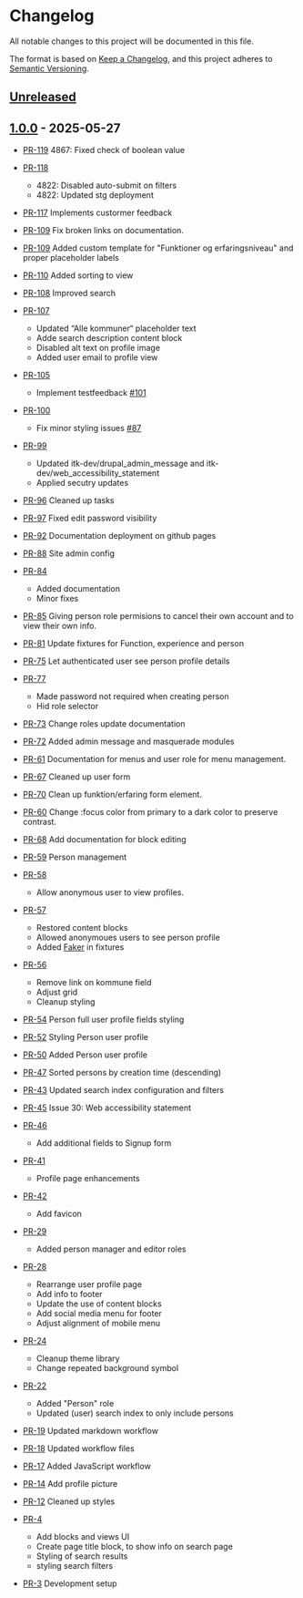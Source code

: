 # Changelog

All notable changes to this project will be documented in this file.

The format is based on [Keep a Changelog](https://keepachangelog.com/en/1.1.0/),
and this project adheres to [Semantic Versioning](https://semver.org/spec/v2.0.0.html).

## [Unreleased]

## [1.0.0] - 2025-05-27

* [PR-119](https://github.com/itk-dev/filmfolk/pull/119)
  4867: Fixed check of boolean value
* [PR-118](https://github.com/itk-dev/filmfolk/pull/118)
  * 4822: Disabled auto-submit on filters
  * 4822: Updated stg deployment
* [PR-117](https://github.com/itk-dev/filmfolk/pull/117)
  Implements custormer feedback
* [PR-109](https://github.com/itk-dev/filmfolk/pull/109)
  Fix broken links on documentation.
* [PR-109](https://github.com/itk-dev/filmfolk/pull/109)
  Added custom template for "Funktioner og erfaringsniveau" and proper placeholder labels
* [PR-110](https://github.com/itk-dev/filmfolk/pull/110)
  Added sorting to view
* [PR-108](https://github.com/itk-dev/filmfolk/pull/108)
  Improved search
* [PR-107](https://github.com/itk-dev/filmfolk/pull/107)
  * Updated “Alle kommuner“ placeholder text
  * Adde search description content block
  * Disabled alt text on profile image
  * Added user email to profile view
* [PR-105](https://github.com/itk-dev/filmfolk/pull/105)
  * Implement testfeedback [#101](https://github.com/itk-dev/filmfolk/issues/101)
* [PR-100](https://github.com/itk-dev/filmfolk/pull/100)
  * Fix minor styling issues [#87](https://github.com/itk-dev/filmfolk/issues/87)
* [PR-99](https://github.com/itk-dev/filmfolk/pull/99)
  * Updated itk-dev/drupal_admin_message and itk-dev/web_accessibility_statement
  * Applied secutry updates
* [PR-96](https://github.com/itk-dev/filmfolk/pull/96)
  Cleaned up tasks
* [PR-97](https://github.com/itk-dev/filmfolk/pull/97)
  Fixed edit password visibility
* [PR-92](https://github.com/itk-dev/filmfolk/pull/92)
  Documentation deployment on github pages
* [PR-88](https://github.com/itk-dev/filmfolk/pull/88)
  Site admin config
* [PR-84](https://github.com/itk-dev/filmfolk/pull/84)
  * Added documentation
  * Minor fixes
* [PR-85](https://github.com/itk-dev/filmfolk/pull/85)
  Giving person role permisions to cancel their own account and to view their own info.
* [PR-81](https://github.com/itk-dev/filmfolk/pull/81)
  Update fixtures for Function, experience and person
* [PR-75](https://github.com/itk-dev/filmfolk/pull/75)
  Let authenticated user see person profile details
* [PR-77](https://github.com/itk-dev/filmfolk/pull/77)
  * Made password not required when creating person
  * Hid role selector
* [PR-73](https://github.com/itk-dev/filmfolk/pull/73)
  Change roles update documentation
* [PR-72](https://github.com/itk-dev/filmfolk/pull/72)
  Added admin message and masquerade modules
* [PR-61](https://github.com/itk-dev/filmfolk/pull/61)
  Documentation for menus and user role for menu management.
* [PR-67](https://github.com/itk-dev/filmfolk/pull/67)
  Cleaned up user form
* [PR-70](https://github.com/itk-dev/filmfolk/pull/70)
  Clean up funktion/erfaring form element.
* [PR-60](https://github.com/itk-dev/filmfolk/pull/60)
  Change :focus color from primary to a dark color to preserve contrast.
* [PR-68](https://github.com/itk-dev/filmfolk/pull/68)
  Add documentation for block editing
* [PR-59](https://github.com/itk-dev/filmfolk/pull/59)
  Person management
* [PR-58](https://github.com/itk-dev/filmfolk/pull/58)
  * Allow anonymous user to view profiles.
* [PR-57](https://github.com/itk-dev/filmfolk/pull/57)
  * Restored content blocks
  * Allowed anonymoues users to see person profile
  * Added [Faker](https://fakerphp.org/) in fixtures
* [PR-56](https://github.com/itk-dev/filmfolk/pull/56)
  * Remove link on kommune field
  * Adjust grid
  * Cleanup styling
* [PR-54](https://github.com/itk-dev/filmfolk/pull/54)
  Person full user profile fields styling
* [PR-52](https://github.com/itk-dev/filmfolk/pull/52)
  Styling Person user profile
* [PR-50](https://github.com/itk-dev/filmfolk/pull/50)
  Added Person user profile
* [PR-47](https://github.com/itk-dev/filmfolk/pull/47)
  Sorted persons by creation time (descending)
* [PR-43](https://github.com/itk-dev/filmfolk/pull/43)
  Updated search index configuration and filters
* [PR-45](https://github.com/itk-dev/filmfolk/pull/45)
  Issue 30: Web accessibility statement
* [PR-46](https://github.com/itk-dev/filmfolk/pull/46)
  * Add additional fields to Signup form
* [PR-41](https://github.com/itk-dev/filmfolk/pull/41)
  * Profile page enhancements
* [PR-42](https://github.com/itk-dev/filmfolk/pull/42)
  * Add favicon
* [PR-29](https://github.com/itk-dev/filmfolk/pull/29)
  * Added person manager and editor roles
* [PR-28](https://github.com/itk-dev/filmfolk/pull/28)
  * Rearrange user profile page
  * Add info to footer
  * Update the use of content blocks
  * Add social media menu for footer
  * Adjust alignment of mobile menu
* [PR-24](https://github.com/itk-dev/filmfolk/pull/24)
  * Cleanup theme library
  * Change repeated background symbol
* [PR-22](https://github.com/itk-dev/filmfolk/pull/22)
  * Added "Person" role
  * Updated (user) search index to only include persons
* [PR-19](https://github.com/itk-dev/filmfolk/pull/19)
  Updated markdown workflow
* [PR-18](https://github.com/itk-dev/filmfolk/pull/18)
  Updated workflow files
* [PR-17](https://github.com/itk-dev/filmfolk/pull/17)
  Added JavaScript workflow
* [PR-14](https://github.com/itk-dev/filmfolk/pull/14)
  Add profile picture
* [PR-12](https://github.com/itk-dev/filmfolk/pull/12)
  Cleaned up styles
* [PR-4](https://github.com/itk-dev/filmfolk/pull/4)
  * Add blocks and views UI
  * Create page title block, to show info on search page
  * Styling of search results
  * styling search filters

* [PR-3](https://github.com/itk-dev/filmfolk/pull/3)
  Development setup

[Unreleased]: https://github.com/rimi-itk/filmfolk/compare/1.0.0...HEAD
[1.0.0]: https://github.com/rimi-itk/filmfolk/releases/tag/1.0.0
